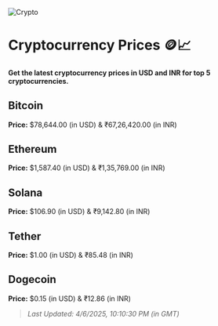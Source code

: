 
![Crypto](https://www.techguide.com.au/wp-content/uploads/2020/11/crypto3.jpeg)

# Cryptocurrency Prices 🪙📈

#### Get the latest cryptocurrency prices in USD and INR for top 5 cryptocurrencies.

## Bitcoin

**Price:** $78,644.00 (in USD) & ₹67,26,420.00 (in INR)

## Ethereum

**Price:** $1,587.40 (in USD) & ₹1,35,769.00 (in INR)

## Solana

**Price:** $106.90 (in USD) & ₹9,142.80 (in INR)

## Tether

**Price:** $1.00 (in USD) & ₹85.48 (in INR)

## Dogecoin

**Price:** $0.15 (in USD) & ₹12.86 (in INR)

> _Last Updated: 4/6/2025, 10:10:30 PM (in GMT)_

